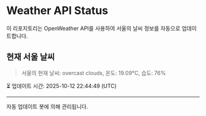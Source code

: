 
# Weather API Status

이 리포지토리는 OpenWeather API를 사용하여 서울의 날씨 정보를 자동으로 업데이트합니다.

## 현재 서울 날씨
> 서울의 현재 날씨: overcast clouds, 온도: 19.09°C, 습도: 76%

⏳ 업데이트 시간: 2025-10-12 22:44:49 (UTC)

---
자동 업데이트 봇에 의해 관리됩니다.

